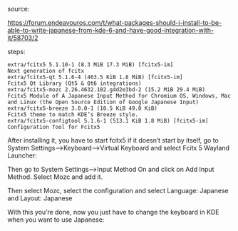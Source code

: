 source:

https://forum.endeavouros.com/t/what-packages-should-i-install-to-be-able-to-write-japanese-from-kde-6-and-have-good-integration-with-it/58703/2

steps:

    extra/fcitx5 5.1.10-1 (8.3 MiB 17.3 MiB) [fcitx5-im]
    Next generation of fcitx
    extra/fcitx5-qt 5.1.6-4 (463.5 KiB 1.8 MiB) [fcitx5-im]
    Fcitx5 Qt Library (Qt5 & Qt6 integrations)
    extra/fcitx5-mozc 2.26.4632.102.g4d2e3bd-2 (15.2 MiB 29.4 MiB)
    Fcitx5 Module of A Japanese Input Method for Chromium OS, Windows, Mac and Linux (the Open Source Edition of Google Japanese Input)
    extra/fcitx5-breeze 3.0.0-1 (10.5 KiB 49.0 KiB)
    Fcitx5 theme to match KDE’s Breeze style.
    extra/fcitx5-configtool 5.1.6-1 (513.1 KiB 1.8 MiB) [fcitx5-im]
    Configuration Tool for Fcitx5

After installing it, you have to start fcitx5 if it doesn’t start by itself, go to System Settings–>Keyboard–>Virtual Keyboard and select Fcitx 5 Wayland Launcher:


Then go to System Settings–>Input Method On and click on Add Input Method. Select Mozc and add it.

Then select Mozc, select the configuration and select Language: Japanese and Layout: Japanese

With this you’re done, now you just have to change the keyboard in KDE when you want to use Japanese:
